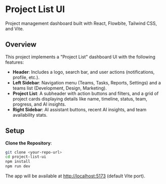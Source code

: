 # Project List UI

Project management dashboard built with React, Flowbite, Tailwind CSS, and Vite.

## Overview

This project implements a "Project List" dashboard UI with the following features:

- **Header**: Includes a logo, search bar, and user actions (notifications, profile, etc.).
- **Left Sidebar**: Navigation menu (Teams, Tasks, Reports, Settings) and a teams list (Development, Design, Marketing).
- **Project List**: A subheader with action buttons and filters, and a grid of project cards displaying details like name, timeline, status, team, progress, and AI insights.
- **Right Sidebar**: AI assistant buttons, recent AI insights, and team availability stats.

## Setup

**Clone the Repository**:

```bash
git clone <your-repo-url>
cd project-list-ui
npm install
npm run dev
```

The app will be available at <http://localhost:5173> (default Vite port).
